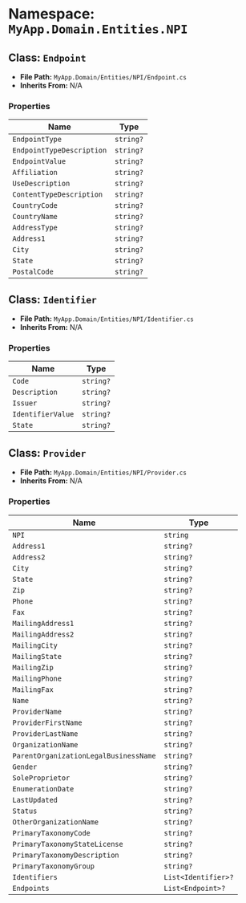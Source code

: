 # Namespace: `MyApp.Domain.Entities.NPI`

## Class: `Endpoint`

- **File Path:** `MyApp.Domain/Entities/NPI/Endpoint.cs`
- **Inherits From:** N/A

### Properties

| Name | Type |
|------|------|
| `EndpointType` | `string?` |
| `EndpointTypeDescription` | `string?` |
| `EndpointValue` | `string?` |
| `Affiliation` | `string?` |
| `UseDescription` | `string?` |
| `ContentTypeDescription` | `string?` |
| `CountryCode` | `string?` |
| `CountryName` | `string?` |
| `AddressType` | `string?` |
| `Address1` | `string?` |
| `City` | `string?` |
| `State` | `string?` |
| `PostalCode` | `string?` |

## Class: `Identifier`

- **File Path:** `MyApp.Domain/Entities/NPI/Identifier.cs`
- **Inherits From:** N/A

### Properties

| Name | Type |
|------|------|
| `Code` | `string?` |
| `Description` | `string?` |
| `Issuer` | `string?` |
| `IdentifierValue` | `string?` |
| `State` | `string?` |

## Class: `Provider`

- **File Path:** `MyApp.Domain/Entities/NPI/Provider.cs`
- **Inherits From:** N/A

### Properties

| Name | Type |
|------|------|
| `NPI` | `string` |
| `Address1` | `string?` |
| `Address2` | `string?` |
| `City` | `string?` |
| `State` | `string?` |
| `Zip` | `string?` |
| `Phone` | `string?` |
| `Fax` | `string?` |
| `MailingAddress1` | `string?` |
| `MailingAddress2` | `string?` |
| `MailingCity` | `string?` |
| `MailingState` | `string?` |
| `MailingZip` | `string?` |
| `MailingPhone` | `string?` |
| `MailingFax` | `string?` |
| `Name` | `string?` |
| `ProviderName` | `string?` |
| `ProviderFirstName` | `string?` |
| `ProviderLastName` | `string?` |
| `OrganizationName` | `string?` |
| `ParentOrganizationLegalBusinessName` | `string?` |
| `Gender` | `string?` |
| `SoleProprietor` | `string?` |
| `EnumerationDate` | `string?` |
| `LastUpdated` | `string?` |
| `Status` | `string?` |
| `OtherOrganizationName` | `string?` |
| `PrimaryTaxonomyCode` | `string?` |
| `PrimaryTaxonomyStateLicense` | `string?` |
| `PrimaryTaxonomyDescription` | `string?` |
| `PrimaryTaxonomyGroup` | `string?` |
| `Identifiers` | `List<Identifier>?` |
| `Endpoints` | `List<Endpoint>?` |

